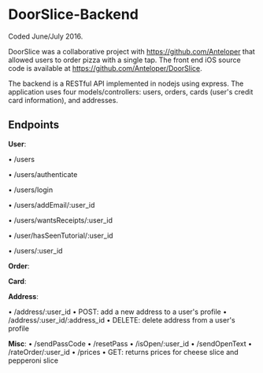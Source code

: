 # DoorSlice-Backend
Coded June/July 2016.

DoorSlice was a collaborative project with https://github.com/Anteloper that allowed users to order pizza with a single tap. The front end iOS source code is available at https://github.com/Anteloper/DoorSlice. 

The backend is a RESTful API implemented in nodejs using express. The application uses four models/controllers: users, orders, cards (user's credit card information), and addresses.

## Endpoints

**User**:

• /users

• /users/authenticate

• /users/login

• /users/addEmail/:user_id

• /users/wantsReceipts/:user_id

• /user/hasSeenTutorial/:user_id

• /users/:user_id 

**Order**:

**Card**:

**Address**:

• /address/:user_id
  • POST: add a new address to a user's profile
• /address/:user_id/:address_id
  • DELETE: delete address from a user's profile
  

**Misc**:
• /sendPassCode
• /resetPass
• /isOpen/:user_id
• /sendOpenText
• /rateOrder/:user_id
• /prices
  • GET: returns prices for cheese slice and pepperoni slice
